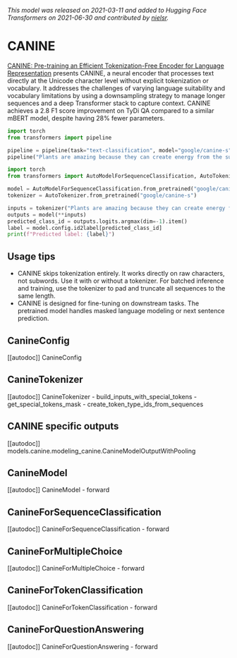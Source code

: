 <!--Copyright 2021 The HuggingFace Team. All rights reserved.

Licensed under the Apache License, Version 2.0 (the "License"); you may not use this file except in compliance with
the License. You may obtain a copy of the License at

http://www.apache.org/licenses/LICENSE-2.0

Unless required by applicable law or agreed to in writing, software distributed under the License is distributed on
an "AS IS" BASIS, WITHOUT WARRANTIES OR CONDITIONS OF ANY KIND, either express or implied. See the License for the
specific language governing permissions and limitations under the License.

⚠️ Note that this file is in Markdown but contain specific syntax for our doc-builder (similar to MDX) that may not be
rendered properly in your Markdown viewer.

-->
*This model was released on 2021-03-11 and added to Hugging Face Transformers on 2021-06-30 and contributed by [nielsr](https://huggingface.co/nielsr).*

# CANINE

[CANINE: Pre-training an Efficient Tokenization-Free Encoder for Language Representation](https://huggingface.co/papers/2103.06874) presents CANINE, a neural encoder that processes text directly at the Unicode character level without explicit tokenization or vocabulary. It addresses the challenges of varying language suitability and vocabulary limitations by using a downsampling strategy to manage longer sequences and a deep Transformer stack to capture context. CANINE achieves a 2.8 F1 score improvement on TyDi QA compared to a similar mBERT model, despite having 28% fewer parameters.

<hfoptions id="usage">
<hfoption id="Pipeline">

```py
import torch
from transformers import pipeline

pipeline = pipeline(task="text-classification", model="google/canine-s", dtype="auto")
pipeline("Plants are amazing because they can create energy from the sun.")
```

</hfoption>
<hfoption id="AutoModel">

```py
import torch
from transformers import AutoModelForSequenceClassification, AutoTokenizer

model = AutoModelForSequenceClassification.from_pretrained("google/canine-s", dtype="auto")
tokenizer = AutoTokenizer.from_pretrained("google/canine-s")

inputs = tokenizer("Plants are amazing because they can create energy from the sun.", return_tensors="pt")
outputs = model(**inputs)
predicted_class_id = outputs.logits.argmax(dim=-1).item()
label = model.config.id2label[predicted_class_id]
print(f"Predicted label: {label}")
```

</hfoption>
</hfoptions>

## Usage tips

- CANINE skips tokenization entirely. It works directly on raw characters, not subwords. Use it with or without a tokenizer. For batched inference and training, use the tokenizer to pad and truncate all sequences to the same length.
- CANINE is designed for fine-tuning on downstream tasks. The pretrained model handles masked language modeling or next sentence prediction.

## CanineConfig

[[autodoc]] CanineConfig

## CanineTokenizer

[[autodoc]] CanineTokenizer
    - build_inputs_with_special_tokens
    - get_special_tokens_mask
    - create_token_type_ids_from_sequences

## CANINE specific outputs

[[autodoc]] models.canine.modeling_canine.CanineModelOutputWithPooling

## CanineModel

[[autodoc]] CanineModel
    - forward

## CanineForSequenceClassification

[[autodoc]] CanineForSequenceClassification
    - forward

## CanineForMultipleChoice

[[autodoc]] CanineForMultipleChoice
    - forward

## CanineForTokenClassification

[[autodoc]] CanineForTokenClassification
    - forward

## CanineForQuestionAnswering

[[autodoc]] CanineForQuestionAnswering
    - forward

